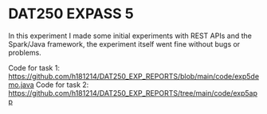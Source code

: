 <h1>DAT250 EXPASS 5</h1>
  
In this experiment I made some initial experiments with REST APIs and the Spark/Java framework, the experiment itself went fine without bugs or problems.
  
Code for task 1: https://github.com/h181214/DAT250_EXP_REPORTS/blob/main/code/exp5demo.java
<n>
Code for task 2: https://github.com/h181214/DAT250_EXP_REPORTS/tree/main/code/exp5app

